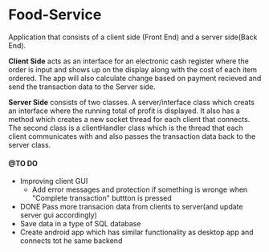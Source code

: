 # Food-Service

Application that consists of a client side (Front End) and a server side(Back End).

**Client Side** acts as an interface for an electronic cash register where the order is input and shows up on the display along with the cost of each item ordered. The app will also calculate change based on payment recieved and send the transaction data to the Server side.

**Server Side** consists of two classes. A server/interface class which creats an interface where the running total of profit is displayed. It also has a method which creates a new socket thread for each client that connects. The second class is a clientHandler class which is the thread that each client communicates with and also passes the transaction data back to the server class. 


#### @TO DO ####
* Improving client GUI
    - Add error messages and protection if something is wronge when "Complete transaction" buttton is pressed
*  DONE Pass more transacion data from clients to server(and update server gui accordingly)
* Save data in a type of SQL database
* Create android app which has similar functionality as desktop app and connects tot he same backend
